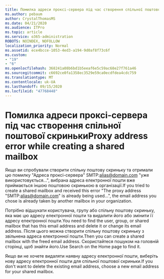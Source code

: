 ```yaml
---
title: Помилка адреси проксі-сервера під час створення спільної поштової скриньки
ms.author: pebaum
author: CrystalThomasMS
ms.date: 04/21/2020
ms.audience: ITPro
ms.topic: article
ms.service: o365-administration
ROBOTS: NOINDEX, NOFOLLOW
localization_priority: Normal
ms.assetid: ece4bcce-1053-4ed3-a194-9d0af8f73c6f
ms.custom:
- "19"
- "6"
ms.openlocfilehash: 368241a08b6bd1b5eeaf6e5c59ac68e27f761a46
ms.sourcegitcommit: c6692ce0fa1358ec3529e59ca0ecdfdea4cdc759
ms.translationtype: MT
ms.contentlocale: uk-UA
ms.lasthandoff: 09/15/2020
ms.locfileid: "47768448"
---
```

# <a name="proxy-address-error-while-creating-a-shared-mailbox"></a><span data-ttu-id="7bbbb-102">Помилка адреси проксі-сервера під час створення спільної поштової скриньки</span><span class="sxs-lookup"><span data-stu-id="7bbbb-102">Proxy address error while creating a shared mailbox</span></span>

<span data-ttu-id="7bbbb-103">Якщо ви спробували створити спільну поштову скриньку та отримали цю помилку "Адреса проксі-сервера" SMTP:alias@domain.com "уже використовується...", вибрана адреса електронної пошти вже приймається іншою поштовою скринькою в організації.</span><span class="sxs-lookup"><span data-stu-id="7bbbb-103">If you tried to create a shared mailbox and received this error "The proxy address "SMTP:alias@domain.com" is already being used…", the email address you chose is already taken by another mailbox in your organization.</span></span>
  
<span data-ttu-id="7bbbb-104">Потрібно відшукати користувача, групу або спільну поштову скриньку, яка має цю адресу електронної пошти та видалити його або змінити її адресу електронної пошти.</span><span class="sxs-lookup"><span data-stu-id="7bbbb-104">You need to find the user, group, or shared mailbox that has this email address and delete it or change its email address.</span></span> <span data-ttu-id="7bbbb-105">Після цього можна створити спільну поштову скриньку з звільнена адреса електронної пошти.</span><span class="sxs-lookup"><span data-stu-id="7bbbb-105">Then you can create a shared mailbox with the freed email address.</span></span> <span data-ttu-id="7bbbb-106">Скористайтеся пошуком на головній сторінці, щоб знайти його.</span><span class="sxs-lookup"><span data-stu-id="7bbbb-106">Use Search on the Home page to find it.</span></span>
  
<span data-ttu-id="7bbbb-107">Якщо ви не хочете видаляти наявну адресу електронної пошти, виберіть нову адресу електронної пошти для спільної поштової скриньки.</span><span class="sxs-lookup"><span data-stu-id="7bbbb-107">If you don't want to delete the existing email address, choose a new email address for your shared mailbox.</span></span>
  
